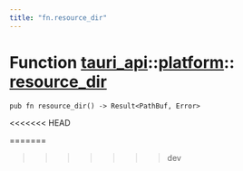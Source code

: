 ```yaml
---
title: "fn.resource_dir"
---
```


# Function [tauri_api](/docs/api/rust/tauri_api/../index.html)::​[platform](/docs/api/rust/tauri_api/index.html)::​[resource_dir](/docs/api/rust/tauri_api/)

    pub fn resource_dir() -> Result<PathBuf, Error>
<<<<<<< HEAD
      
=======
>>>>>>> dev
